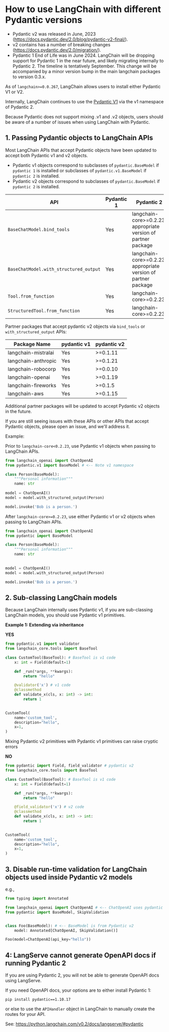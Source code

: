 # How to use LangChain with different Pydantic versions

- Pydantic v2 was released in June, 2023 (https://docs.pydantic.dev/2.0/blog/pydantic-v2-final/).
- v2 contains has a number of breaking changes (https://docs.pydantic.dev/2.0/migration/).
- Pydantic 1 End of Life was in June 2024. LangChain will be dropping support for Pydantic 1 in the near future,
and likely migrating internally to Pydantic 2. The timeline is tentatively September. This change will be accompanied by a minor version bump in the main langchain packages to version 0.3.x.

As of `langchain>=0.0.267`, LangChain allows users to install either Pydantic V1 or V2.

Internally, LangChain continues to use the [Pydantic V1](https://docs.pydantic.dev/latest/migration/#continue-using-pydantic-v1-features) via
the v1 namespace of Pydantic 2.

Because Pydantic does not support mixing .v1 and .v2 objects, users should be aware of a number of issues
when using LangChain with Pydantic.

## 1. Passing Pydantic objects to LangChain APIs

Most LangChain APIs that accept Pydantic objects have been updated to accept both Pydantic v1 and v2 objects.

* Pydantic v1 objects correspond to subclasses of `pydantic.BaseModel` if `pydantic 1` is installed or subclasses of `pydantic.v1.BaseModel` if `pydantic 2` is installed.
* Pydantic v2 objects correspond to subclasses of `pydantic.BaseModel` if `pydantic 2` is installed.


| API                                    | Pydantic 1 | Pydantic 2                                                     |
|----------------------------------------|------------|----------------------------------------------------------------|
| `BaseChatModel.bind_tools`             | Yes        | langchain-core>=0.2.23, appropriate version of partner package |
| `BaseChatModel.with_structured_output` | Yes        | langchain-core>=0.2.23, appropriate version of partner package |
| `Tool.from_function`                   | Yes        | langchain-core>=0.2.23                                         |
| `StructuredTool.from_function`         | Yes        | langchain-core>=0.2.23                                         |


Partner packages that accept pydantic v2 objects via `bind_tools` or `with_structured_output` APIs:

| Package Name        | pydantic v1 | pydantic v2 |
|---------------------|-------------|-------------|
| langchain-mistralai | Yes         | >=0.1.11    |
| langchain-anthropic | Yes         | >=0.1.21    |
| langchain-robocorp  | Yes         | >=0.0.10    |
| langchain-openai    | Yes         | >=0.1.19    |
| langchain-fireworks | Yes         | >=0.1.5     |
| langchain-aws       | Yes         | >=0.1.15    |

Additional partner packages will be updated to accept Pydantic v2 objects in the future.

If you are still seeing issues with these APIs or other APIs that accept Pydantic objects, please open an issue, and we'll
address it.

Example:

Prior to `langchain-core<0.2.23`, use Pydantic v1 objects when passing to LangChain APIs.


```python
from langchain_openai import ChatOpenAI
from pydantic.v1 import BaseModel # <-- Note v1 namespace

class Person(BaseModel):
    """Personal information"""
    name: str
    
model = ChatOpenAI()
model = model.with_structured_output(Person)

model.invoke('Bob is a person.')
```

After `langchain-core>=0.2.23`, use either Pydantic v1 or v2 objects when passing to LangChain APIs.

```python
from langchain_openai import ChatOpenAI
from pydantic import BaseModel

class Person(BaseModel):
    """Personal information"""
    name: str
    
    
model = ChatOpenAI()
model = model.with_structured_output(Person)

model.invoke('Bob is a person.')
```

## 2. Sub-classing LangChain models

Because LangChain internally uses Pydantic v1, if you are sub-classing LangChain models, you should use Pydantic v1
primitives.


**Example 1: Extending via inheritance**

**YES** 

```python
from pydantic.v1 import validator
from langchain_core.tools import BaseTool

class CustomTool(BaseTool): # BaseTool is v1 code
    x: int = Field(default=1)

    def _run(*args, **kwargs):
        return "hello"

    @validator('x') # v1 code
    @classmethod
    def validate_x(cls, x: int) -> int:
        return 1
    

CustomTool(
    name='custom_tool',
    description="hello",
    x=1,
)
```

Mixing Pydantic v2 primitives with Pydantic v1 primitives can raise cryptic errors

**NO** 

```python
from pydantic import Field, field_validator # pydantic v2
from langchain_core.tools import BaseTool

class CustomTool(BaseTool): # BaseTool is v1 code
    x: int = Field(default=1)

    def _run(*args, **kwargs):
        return "hello"

    @field_validator('x') # v2 code
    @classmethod
    def validate_x(cls, x: int) -> int:
        return 1
    

CustomTool( 
    name='custom_tool',
    description="hello",
    x=1,
)
```


## 3. Disable run-time validation for LangChain objects used inside Pydantic v2 models

e.g.,

```python
from typing import Annotated

from langchain_openai import ChatOpenAI # <-- ChatOpenAI uses pydantic v1
from pydantic import BaseModel, SkipValidation


class Foo(BaseModel): # <-- BaseModel is from Pydantic v2
    model: Annotated[ChatOpenAI, SkipValidation()]

Foo(model=ChatOpenAI(api_key="hello"))
```

## 4: LangServe cannot generate OpenAPI docs if running Pydantic 2

If you are using Pydantic 2, you will not be able to generate OpenAPI docs using LangServe.

If you need OpenAPI docs, your options are to either install Pydantic 1:

`pip install pydantic==1.10.17`

or else to use the `APIHandler` object in LangChain to manually create the
routes for your API.

See: https://python.langchain.com/v0.2/docs/langserve/#pydantic
